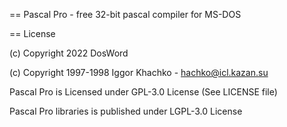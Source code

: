 == Pascal Pro - free 32-bit pascal compiler for MS-DOS


== License


 (c) Copyright 2022 DosWord

 (c) Copyright 1997-1998 Iggor Khachko - hachko@icl.kazan.su


Pascal Pro is Licensed under GPL-3.0 License (See LICENSE file)

Pascal Pro libraries is published under LGPL-3.0 License

